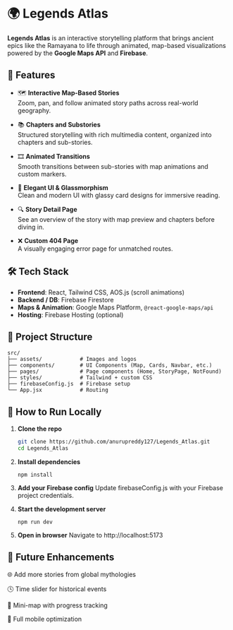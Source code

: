 # 🌍 Legends Atlas

**Legends Atlas** is an interactive storytelling platform that brings ancient epics like the Ramayana to life through animated, map-based visualizations powered by the **Google Maps API** and **Firebase**.

## 🚀 Features

- 🗺️ **Interactive Map-Based Stories**  
  Zoom, pan, and follow animated story paths across real-world geography.

- 📚 **Chapters and Substories**  
  Structured storytelling with rich multimedia content, organized into chapters and sub-stories.

- 🎞️ **Animated Transitions**  
  Smooth transitions between sub-stories with map animations and custom markers.

- 🎨 **Elegant UI & Glassmorphism**  
  Clean and modern UI with glassy card designs for immersive reading.

- 🔍 **Story Detail Page**  
  See an overview of the story with map preview and chapters before diving in.

- ❌ **Custom 404 Page**  
  A visually engaging error page for unmatched routes.

## 🛠️ Tech Stack

- **Frontend**: React, Tailwind CSS, AOS.js (scroll animations)
- **Backend / DB**: Firebase Firestore
- **Maps & Animation**: Google Maps Platform, `@react-google-maps/api`
- **Hosting**: Firebase Hosting (optional)

## 📁 Project Structure

```plaintext
src/
├── assets/            # Images and logos
├── components/        # UI Components (Map, Cards, Navbar, etc.)
├── pages/             # Page components (Home, StoryPage, NotFound)
├── styles/            # Tailwind + custom CSS
├── firebaseConfig.js  # Firebase setup
└── App.jsx            # Routing
```

## 🧪 How to Run Locally

1. **Clone the repo**

   ```bash
   git clone https://github.com/anurupreddy127/Legends_Atlas.git
   cd Legends_Atlas

   ```

2. **Install dependencies**

   ```
   npm install
   ```

3. **Add your Firebase config**
   Update firebaseConfig.js with your Firebase project credentials.

4. **Start the development server**

   ```
   npm run dev
   ```

5. **Open in browser**
   Navigate to http://localhost:5173

## 📌 Future Enhancements

🌐 Add more stories from global mythologies

🕓 Time slider for historical events

🧭 Mini-map with progress tracking

📱 Full mobile optimization

